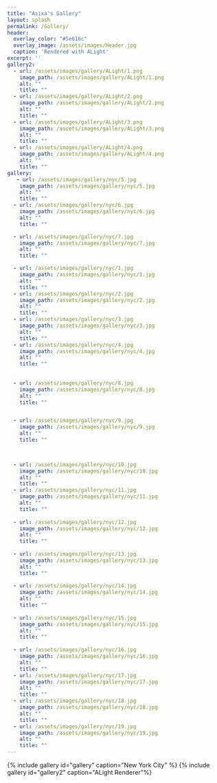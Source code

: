 ```yaml
---
title: "Asixa's Gallery"
layout: splash
permalink: /Gallery/
header:
  overlay_color: "#5e616c"
  overlay_image: /assets/images/Header.jpg
  caption: 'Rendered with ALight'
excerpt: ''
gallery2:
  - url: /assets/images/gallery/ALight/1.png
    image_path: /assets/images/gallery/ALight/1.png
    alt: ""
    title: ""
  - url: /assets/images/gallery/ALight/2.png
    image_path: /assets/images/gallery/ALight/2.png
    alt: ""
    title: ""
  - url: /assets/images/gallery/ALight/3.png
    image_path: /assets/images/gallery/ALight/3.png
    alt: ""
    title: ""
  - url: /assets/images/gallery/ALight/4.png
    image_path: /assets/images/gallery/ALight/4.png
    alt: ""
    title: ""
gallery:
   - url: /assets/images/gallery/nyc/5.jpg
    image_path: /assets/images/gallery/nyc/5.jpg
    alt: ""
    title: ""
  - url: /assets/images/gallery/nyc/6.jpg
    image_path: /assets/images/gallery/nyc/6.jpg
    alt: ""
    title: ""

  - url: /assets/images/gallery/nyc/7.jpg
    image_path: /assets/images/gallery/nyc/7.jpg
    alt: ""
    title: ""

  - url: /assets/images/gallery/nyc/1.jpg
    image_path: /assets/images/gallery/nyc/1.jpg
    alt: ""
    title: ""
  - url: /assets/images/gallery/nyc/2.jpg
    image_path: /assets/images/gallery/nyc/2.jpg
    alt: ""
    title: ""
  - url: /assets/images/gallery/nyc/3.jpg
    image_path: /assets/images/gallery/nyc/3.jpg
    alt: ""
    title: ""
  - url: /assets/images/gallery/nyc/4.jpg
    image_path: /assets/images/gallery/nyc/4.jpg
    alt: ""
    title: ""
 
    
  - url: /assets/images/gallery/nyc/8.jpg
    image_path: /assets/images/gallery/nyc/8.jpg
    alt: ""
    title: ""


  - url: /assets/images/gallery/nyc/9.jpg
    image_path: /assets/images/gallery/nyc/9.jpg
    alt: ""
    title: ""


  
  - url: /assets/images/gallery/nyc/10.jpg
    image_path: /assets/images/gallery/nyc/10.jpg
    alt: ""
    title: ""
  - url: /assets/images/gallery/nyc/11.jpg
    image_path: /assets/images/gallery/nyc/11.jpg
    alt: ""
    title: ""
    
  - url: /assets/images/gallery/nyc/12.jpg
    image_path: /assets/images/gallery/nyc/12.jpg
    alt: ""
    title: ""
    
  - url: /assets/images/gallery/nyc/13.jpg
    image_path: /assets/images/gallery/nyc/13.jpg
    alt: ""
    title: ""
    
  - url: /assets/images/gallery/nyc/14.jpg
    image_path: /assets/images/gallery/nyc/14.jpg
    alt: ""
    title: ""
    
  - url: /assets/images/gallery/nyc/15.jpg
    image_path: /assets/images/gallery/nyc/15.jpg
    alt: ""
    title: ""
    
  - url: /assets/images/gallery/nyc/16.jpg
    image_path: /assets/images/gallery/nyc/16.jpg
    alt: ""
    title: ""
  - url: /assets/images/gallery/nyc/17.jpg
    image_path: /assets/images/gallery/nyc/17.jpg
    alt: ""
    title: ""
  - url: /assets/images/gallery/nyc/18.jpg
    image_path: /assets/images/gallery/nyc/18.jpg
    alt: ""
    title: ""
  - url: /assets/images/gallery/nyc/19.jpg
    image_path: /assets/images/gallery/nyc/19.jpg
    alt: ""
    title: ""
---
```


{% include gallery id="gallery" caption="New York City" %}
{% include gallery id="gallery2" caption="ALight Renderer"%}